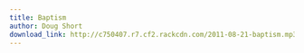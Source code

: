 ```yaml
---
title: Baptism
author: Doug Short
download_link: http://c750407.r7.cf2.rackcdn.com/2011-08-21-baptism.mp3
---
```

